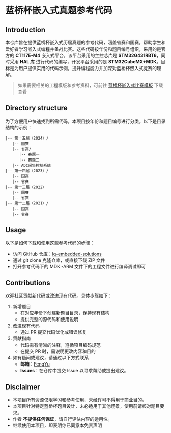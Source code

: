 # 蓝桥杯嵌入式真题参考代码

## Introduction

本仓库旨在提供蓝桥杯嵌入式历届真题的参考代码，涵盖省赛和国赛，帮助学生和爱好者学习嵌入式编程并备战比赛。这些代码按年份和题目编号组织，采用的是官方的 **CT117E-M4** 嵌入式平台，该平台采用的主控芯片是 **STM32G431RBT6**，同时采用 **HAL 库** 进行代码的编写，开发平台采用的是 **STM32CubeMX+MDK**。目标是为用户提供实用的代码示例，提升编程能力并加深对蓝桥杯嵌入式竞赛的理解。

>如果需要相关的工程模版和参考资料，可前往 [蓝桥杯嵌入式比赛模板](https://github.com/rsecss/lq-hal) 下载查看

## Directory structure

为了方便用户快速找到所需代码，本项目按年份和题目编号进行分类。以下是目录结构的示例：

```plaintxt
|-- 第十五届（2024）/
   |-- 国赛
   |-- 省赛/
      |-- 赛题一
      |-- 赛题二
   |-- ADC采集控制系统
|-- 第十四届（2023）/
   |-- 国赛
   |-- 省赛
|-- 第十三届（2022）
   |-- 国赛
   |-- 省赛
|-- 第十二届（2021）/
   |-- 国赛
   |-- 省赛
```

## Usage

以下是如何下载和使用这些参考代码的步骤：

- 访问 GitHub 仓库：[lq-embedded-solutions](https://github.com/rsecss/lq-embedded-solutions)
- 通过 git clone 克隆仓库，或直接下载 ZIP 文件
- 打开参考代码下的 MDK -ARM 文件下的工程文件进行编译调试即可

## Contributions

欢迎社区贡献新代码或改进现有代码。具体步骤如下：

1. 新增题目
   - 在对应年份下创建新题目目录，保持现有结构
   - 提供完整的源代码和使用说明
2. 改进现有代码
   - 通过 PR 提交代码优化或错误修复
3. 贡献指南
   - 代码需有清晰的注释，遵循项目编码规范
   - 在提交 PR 时，需说明更改内容和目的
4. 如有疑问或建议，请通过以下方式联系
   - **邮箱**：[FengYu](mailto:rsecss@outlook.com)
   - **Issues**：在仓库中提交 Issue 以寻求帮助或提出建议。

## Disclaimer

- 本项目所有资源仅限学习和参考使用，未经许可不得用于商业目的。
- 本项目针对特定蓝桥杯题目设计，未必适用于其他场景，使用前请核对题目要求。
- 作者 **不提供任何保证**，请自行评估内容的适用性。
- 继续使用本项目，即表明你已同意本免责声明
